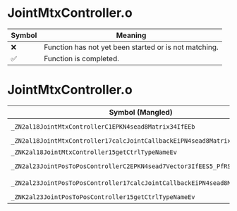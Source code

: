 # JointMtxController.o
| Symbol | Meaning 
| ------------- | ------------- 
| :x: | Function has not yet been started or is not matching. 
| :white_check_mark: | Function is completed. 


# JointMtxController.o
| Symbol (Mangled) | Symbol (Demangled) | Decompiled? |
| ------------- |  ------------- | ------------- |
| `_ZN2al18JointMtxControllerC1EPKN4sead8Matrix34IfEEb` | `al::JointMtxController::JointMtxController(sead::Matrix34<float> const*,bool)` | :x: |
| `_ZN2al18JointMtxController17calcJointCallbackEiPN4sead8Matrix34IfEE` | `al::JointMtxController::calcJointCallback(int,sead::Matrix34<float> *)` | :x: |
| `_ZNK2al18JointMtxController15getCtrlTypeNameEv` | `al::JointMtxController::getCtrlTypeName(void)const` | :x: |
| `_ZN2al23JointPosToPosControllerC2EPKN4sead7Vector3IfEES5_PfRS4_` | `al::JointPosToPosController::JointPosToPosController(sead::Vector3<float> const*,sead::Vector3<float> const*,float *,sead::Vector3<float> const&)` | :x: |
| `_ZN2al23JointPosToPosController17calcJointCallbackEiPN4sead8Matrix34IfEE` | `al::JointPosToPosController::calcJointCallback(int,sead::Matrix34<float> *)` | :x: |
| `_ZNK2al23JointPosToPosController15getCtrlTypeNameEv` | `al::JointPosToPosController::getCtrlTypeName(void)const` | :x: |
